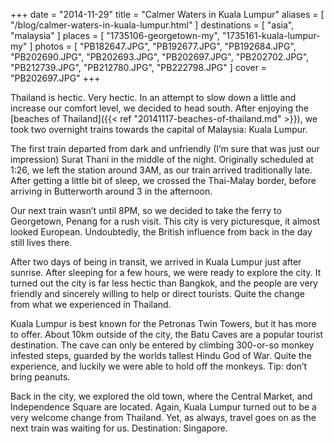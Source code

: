 +++
date    = "2014-11-29"
title   = "Calmer Waters in Kuala Lumpur"
aliases = [ "/blog/calmer-waters-in-kuala-lumpur.html" ]
destinations = [ "asia", "malaysia" ]
places  = [ "1735106-georgetown-my", "1735161-kuala-lumpur-my" ]
photos  = [
  "PB182647.JPG", "PB192677.JPG", "PB192684.JPG", "PB202690.JPG", "PB202693.JPG",
  "PB202697.JPG", "PB202702.JPG", "PB212739.JPG", "PB212780.JPG", "PB222798.JPG"
]
cover = "PB202697.JPG"
+++

Thailand is hectic. Very hectic. In an attempt to slow down a little and increase our comfort level, we decided to head south. After enjoying the [beaches of Thailand]({{< ref "20141117-beaches-of-thailand.md" >}}), we took two overnight trains towards the capital of Malaysia: Kuala Lumpur.
<!--more-->
The first train departed from dark and unfriendly (I’m sure that was just our impression) Surat Thani in the middle of the night. Originally scheduled at 1:26, we left the station around 3AM, as our train arrived traditionally late. After getting a little bit of sleep, we crossed the Thai-Malay border, before arriving in Butterworth around 3 in the afternoon.

Our next train wasn’t until 8PM, so we decided to take the ferry to Georgetown, Penang for a rush visit. This city is very picturesque, it almost looked European. Undoubtedly, the British influence from back in the day still lives there.

After two days of being in transit, we arrived in Kuala Lumpur just after sunrise. After sleeping for a few hours, we were ready to explore the city. It turned out the city is far less hectic than Bangkok, and the people are very friendly and sincerely willing to help or direct tourists. Quite the change from what we experienced in Thailand.

Kuala Lumpur is best known for the Petronas Twin Towers, but it has more to offer. About 10km outside of the city, the Batu Caves are a popular tourist destination. The cave can only be entered by climbing 300-or-so monkey infested steps, guarded by the worlds tallest Hindu God of War. Quite the experience, and luckily we were able to hold off the monkeys. Tip: don’t bring peanuts.

Back in the city, we explored the old town, where the Central Market, and Independence Square are located. Again, Kuala Lumpur turned out to be a very welcome change from Thailand. Yet, as always, travel goes on as the next train was waiting for us. Destination: Singapore.